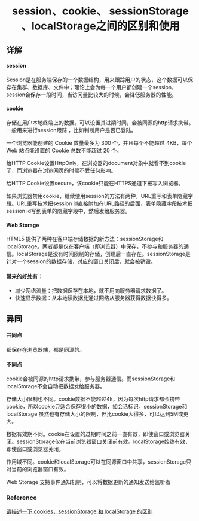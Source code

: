 <h1 align="center"> session、cookie、 sessionStorage 、localStorage之间的区别和使用</h1>

详解
-

#### session

Session是在服务端保存的一个数据结构，用来跟踪用户的状态，这个数据可以保存在集群、数据库、文件中；理论上会为每一个用户都创建一个session，session会保存一段时间，当访问量比较大的时候，会降低服务器的性能。

#### cookie

存储在用户本地终端上的数据。可以设置其过期时间，会被同源的http请求携带。一般用来进行session跟踪
，比如判断用户是否已登陆。

一个浏览器能创建的 Cookie 数量最多为 300 个，并且每个不能超过 4KB，每个 Web 站点能设置的 Cookie 总数不能超过 20 个。

给HTTP Cookie设置HttpOnly，在浏览器的document对象中就看不到cookie了，而浏览器在浏览网页的时候不受任何影响。

给HTTP Cookie设置secure，该cookie只能在HTTPS通道下被写入浏览器。

如果浏览器禁用cookie，继续使用session的方法有两种，URL重写和表单隐藏字段。URL重写技术把session id直接附加在URL路径的后面，表单隐藏字段技术把session id写到表单的隐藏字段中，然后发给服务器。

#### Web Storage

HTML5 提供了两种在客户端存储数据的新方法：sessionStorage和localStorage。两者都是仅在客户端（即浏览器）中保存，不参与和服务器的通信。localStorage是没有时间限制的存储，创建后一直存在。sessionStorage是针对一个session的数据存储，对应的窗口关闭后，就会被销毁。

#### 带来的好处有：

- 减少网络流量：把数据保存在本地，就不用向服务器请求数据了。
- 快速显示数据：从本地读数据比通过网络从服务器获得数据快得多。

异同
-

#### 共同点

都保存在浏览器端，都是同源的。

#### 不同点

cookie会被同源的http请求携带，参与服务器通信。而sessionStorage和localStorage不会自动把数据发给服务器。

存储大小限制也不同。cookie数据不能超过4k，因为每次http请求都会携带cookie，所以cookie只适合保存很小的数据，如会话标识。sessionStorage和localStorage 虽然也有存储大小的限制，但比cookie大得多，可以达到5M或更大。

数据有效期不同。cookie在设置的过期时间之前一直有效，即使窗口或浏览器关闭。sessionStorage仅在当前浏览器窗口关闭前有效。localStorage始终有效，即使窗口或浏览器关闭。

作用域不同。cookie和localStorage可以在同源窗口中共享，sessionStorage只对当前的浏览器窗口有效。

Web Storage 支持事件通知机制，可以将数据更新的通知发送给监听者


### Reference

<a href="http://blog.csdn.net/you23hai45/article/details/49052251">请描述一下 cookies，sessionStorage 和 localStorage 的区别</a>

